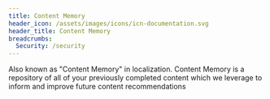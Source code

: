 ```yaml
---
title: Content Memory
header_icon: /assets/images/icons/icn-documentation.svg
header_title: Content Memory
breadcrumbs:
  Security: /security
---
```


Also known as "Content Memory" in localization. Content Memory is a repository of all of your previously completed content which we leverage to inform and improve future content recommendations